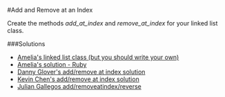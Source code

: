 #Add and Remove at an Index

Create the methods *add_at_index* and *remove_at_index* for your linked list class.

###Solutions
- [Amelia's linked list class (but you should write your own)](https://github.com/adowns01/Intro-to-Whiteboarding-DBC/blob/master/solutions/linked_list_class_amelia.rb)
- [Amelia's solution - Ruby](https://github.com/adowns01/Intro-to-Whiteboarding-DBC/blob/master/solutions/add_remove_at_index_amelia.rb)
- [Danny Glover's add/remove at index solution](https://github.com/adowns01/Intro-to-Whiteboarding-DBC/blob/master/solutions/linked_list_dannyg.rb)
- [Kevin Chen's add/remove at index solution](https://github.com/adowns01/Intro-to-Whiteboarding-DBC/blob/master/solutions/ll_add_remove_index-kkc.rb)
- [Julian Gallegos add/removeatindex/reverse](https://github.com/julianGallegos/Intro-to-Whiteboarding-DBC/blob/master/solutions/julian_js_linked_list.js)
